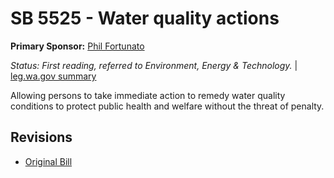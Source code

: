 # SB 5525 - Water quality actions
**Primary Sponsor:** [Phil Fortunato](/person/leg/phil.fortunato.md)

*Status: First reading, referred to Environment, Energy & Technology.* | [leg.wa.gov summary](https://app.leg.wa.gov/billsummary?BillNumber=5525&Year=2021)

Allowing persons to take immediate action to remedy water quality conditions to protect public health and welfare without the threat of penalty.

## Revisions
* [Original Bill](1/)